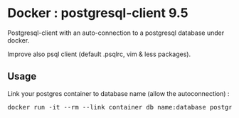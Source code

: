 # Docker : postgresql-client 9.5

Postgresql-client with an auto-connection to a postgresql database under docker.

Improve also psql client (default .psqlrc, vim & less packages).

## Usage

Link your postgres container to database name (allow the autoconnection) :

<pre>
docker run -it --rm --link container_db_name:database postgresql-client:9.5
</pre>
